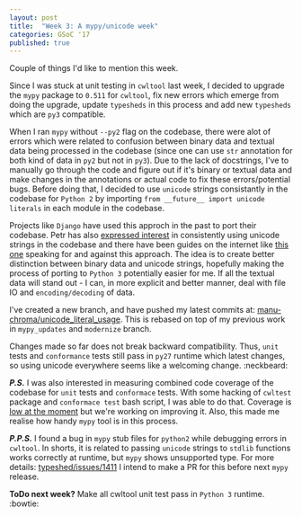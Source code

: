 ```yaml
---
layout: post
title:  "Week 3: A mypy/unicode week"
categories: GSoC '17
published: true
---
```


Couple of things I'd like to mention this week.

Since I was stuck at unit testing in ``cwltool`` last week, I decided to upgrade the ``mypy`` package to ``0.511`` for ``cwltool``, fix new errors which emerge from doing the upgrade, update ``typesheds`` in this process and add new ``typesheds`` which are ``py3`` compatible.  

When I ran ``mypy`` without ``--py2`` flag on the codebase, there were alot of errors which were related to confusion between binary data and textual data being processed in the codebase (since one can use ``str`` annotation for both kind of data in ``py2`` but not in ``py3``). Due to the lack of docstrings, I've to manually go through the code and figure out if it's binary or textual data and make changes in the annotations or actual code to fix these errors/potential bugs. Before doing that, I decided to use ``unicode`` strings consistantly in the codebase for ``Python 2`` by importing ``from __future__ import unicode literals`` in each module in the codebase. 

Projects like ``Django`` have used this approch in the past to port their codebase. Petr has also [expressed interest](https://github.com/common-workflow-language/schema_salad/pull/109#issuecomment-303198370) in consistently using unicode strings in the codebase and there have been guides on the internet like [this one](http://python-future.org/unicode_literals.html) speaking for and against this approach. The idea is to create better distinction between binary data and unicode strings, hopefully making the process of porting to ``Python 3`` potentially easier for me. If all the textual data will stand out - I can, in more explicit and better manner, deal with file IO and ``encoding/decoding`` of data.

I've created a new branch, and have pushed my latest commits at: [manu-chroma/unicode_literal_usage](https://github.com/common-workflow-language/cwltool/compare/master...manu-chroma:unicode_literal_usage). This is rebased on top of my previous work in ``mypy_updates`` and ``modernize`` branch.

Changes made so far does not break backward compatibility. Thus, ``unit`` tests and ``conformance`` tests still pass in ``py27`` runtime which latest changes, so using unicode everywhere seems like a welcoming change. :neckbeard:

__*P.S.*__ I was also interested in measuring combined code coverage of the codebase for ``unit`` tests and ``conformace`` tests. With some hacking of ``cwltest`` package and ``conformace test`` bash script, I was able to do that. Coverage is [low at the moment](https://github.com/common-workflow-language/cwltool/issues/334#issuecomment-309292744) but we're working on improving it. Also, this made me realise how handy ``mypy`` tool is in this process.   

__*P.P.S.*__ I found a bug in ``mypy`` stub files for ``python2`` while debugging errors in ``cwltool``. In shorts, it is related to passing ``unicode`` strings to ``stdlib`` functions works correctly at runtime, but ``mypy`` shows unsupported type. For more details: [typeshed/issues/1411](https://github.com/python/typeshed/issues/1411) I intend to make a PR for this before next ``mypy`` release.

__ToDo next week?__ Make all cwltool unit test pass in ``Python 3`` runtime. :bowtie: 
